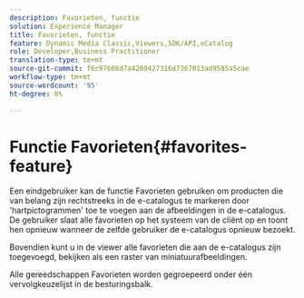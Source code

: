 ```yaml
---
description: Favorieten, functie
solution: Experience Manager
title: Favorieten, functie
feature: Dynamic Media Classic,Viewers,SDK/API,eCatalog
role: Developer,Business Practitioner
translation-type: tm+mt
source-git-commit: f6c97606d7a4209427316d7367013ad9585a5cae
workflow-type: tm+mt
source-wordcount: '95'
ht-degree: 0%

---
```



# Functie Favorieten{#favorites-feature}

Een eindgebruiker kan de functie Favorieten gebruiken om producten die van belang zijn rechtstreeks in de e-catalogus te markeren door &#39;hartpictogrammen&#39; toe te voegen aan de afbeeldingen in de e-catalogus. De gebruiker slaat alle favorieten op het systeem van de cliënt op en toont hen opnieuw wanneer de zelfde gebruiker de e-catalogus opnieuw bezoekt.

Bovendien kunt u in de viewer alle favorieten die aan de e-catalogus zijn toegevoegd, bekijken als een raster van miniatuurafbeeldingen.

Alle gereedschappen Favorieten worden gegroepeerd onder één vervolgkeuzelijst in de besturingsbalk.

